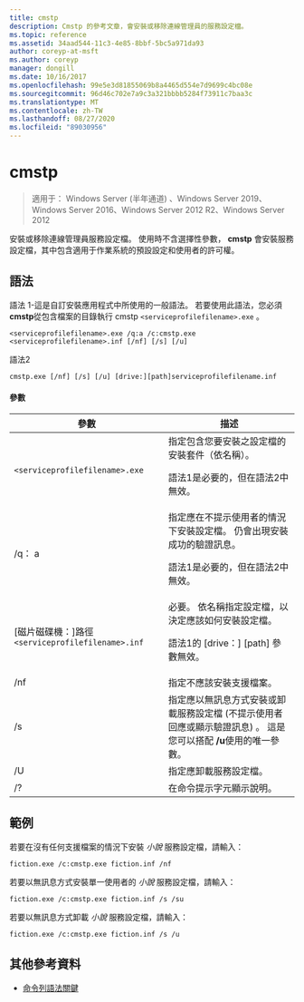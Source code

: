 ```yaml
---
title: cmstp
description: Cmstp 的參考文章，會安裝或移除連線管理員的服務設定檔。
ms.topic: reference
ms.assetid: 34aad544-11c3-4e85-8bbf-5bc5a971da93
author: coreyp-at-msft
ms.author: coreyp
manager: dongill
ms.date: 10/16/2017
ms.openlocfilehash: 99e5e3d81855069b8a4465d554e7d9699c4bc08e
ms.sourcegitcommit: 96d46c702e7a9c3a321bbbb5284f73911c7baa3c
ms.translationtype: MT
ms.contentlocale: zh-TW
ms.lasthandoff: 08/27/2020
ms.locfileid: "89030956"
---
```

# <a name="cmstp"></a>cmstp

> 適用于： Windows Server (半年通道) 、Windows Server 2019、Windows Server 2016、Windows Server 2012 R2、Windows Server 2012

安裝或移除連線管理員服務設定檔。 使用時不含選擇性參數， **cmstp** 會安裝服務設定檔，其中包含適用于作業系統的預設設定和使用者的許可權。

## <a name="syntax"></a>語法

語法 1-這是自訂安裝應用程式中所使用的一般語法。 若要使用此語法，您必須**cmstp**從包含檔案的目錄執行 cmstp `<serviceprofilefilename>.exe` 。

```
<serviceprofilefilename>.exe /q:a /c:cmstp.exe <serviceprofilefilename>.inf [/nf] [/s] [/u]
```

語法2
```
cmstp.exe [/nf] [/s] [/u] [drive:][path]serviceprofilefilename.inf
```

#### <a name="parameters"></a>參數
| 參數 | 描述 |
| --------- | ----------- |
| `<serviceprofilefilename>.exe` | 指定包含您要安裝之設定檔的安裝套件（依名稱）。<p>語法1是必要的，但在語法2中無效。 |
| /q： a | 指定應在不提示使用者的情況下安裝設定檔。 仍會出現安裝成功的驗證訊息。<p>語法1是必要的，但在語法2中無效。 |
| [磁片磁碟機：]路徑 `<serviceprofilefilename>.inf` | 必要。 依名稱指定設定檔，以決定應該如何安裝設定檔。<p>語法1的 [drive：] [path] 參數無效。 |
| /nf | 指定不應該安裝支援檔案。 |
| /s | 指定應以無訊息方式安裝或卸載服務設定檔 (不提示使用者回應或顯示驗證訊息) 。 這是您可以搭配 **/u**使用的唯一參數。|
| /U | 指定應卸載服務設定檔。 |
| /? | 在命令提示字元顯示說明。 |

## <a name="examples"></a>範例

若要在沒有任何支援檔案的情況下安裝 *小說* 服務設定檔，請輸入：

```
fiction.exe /c:cmstp.exe fiction.inf /nf
```

若要以無訊息方式安裝單一使用者的 *小說* 服務設定檔，請輸入：

```
fiction.exe /c:cmstp.exe fiction.inf /s /su
```

若要以無訊息方式卸載 *小說* 服務設定檔，請輸入：

```
fiction.exe /c:cmstp.exe fiction.inf /s /u
```

## <a name="additional-references"></a>其他參考資料

- [命令列語法關鍵](command-line-syntax-key.md)
